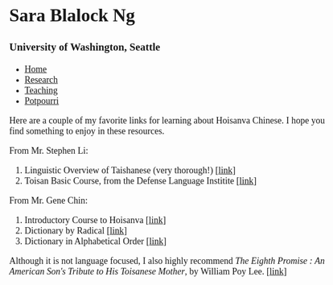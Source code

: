 <!DOCTYPE html>
<html>
<head>
<style>
body {
    font-size: 18px;
    font-family: "Verdana";	
    text-align: left;	
    padding: 25px;
}

h1 {
    text-align: center;
}	

h3 {
    text-align: center;
}

ul#menu {
    list-style-type: none;
    margin: 0;
    padding: 0;
    overflow: hidden;
    background-color: #333;
    position: -webkit-sticky; /* Safari */
    position: sticky;
    top: 0;
}

li#menu {
    float: left;
}

li#menu a {
    display: block;
    color: white;
    text-align: center;
    padding: 14px 16px;
    text-decoration: none;
}

li#menu a:hover {
    background-color: #111;
}

.active {
    background-color: #aa00ff;
}


</style>
</head>
<body>

<div class="header">
  <h1>Sara Blalock Ng</h1>
  <h3>University of Washington, Seattle</h3>
</div>

<ul id="menu">
  <li id="menu"><a href="index.html">Home</a></li>
  <li id="menu"><a href="research.html">Research</a></li>
  <li id="menu"><a href="teaching.html">Teaching</a></li>
  <li id="menu"><a class="active" href="potpourri.html">Potpourri</a></li>
</ul>
<!--<p>Do you need a good <a href="tortilla.html">tortilla recipe</a>?
<hr>-->
<p>
Here are a couple of my favorite links for learning about Hoisanva Chinese.  I hope you find something to enjoy in these resources<!--learn to love this language as much as I do-->.</p>
<p>From Mr. Stephen Li:
<ol>
  <li>Linguistic Overview of Taishanese (very thorough!) [<a href="https://www.stephen-li.com/TaishaneseVocabulary/Taishanese.html" target="_blank">link</a>]
  <li>Toisan Basic Course, from the Defense Language Institite [<a href="https://stephen-li.com/TaishaneseLesson/TaishaneseLessons.html" target="_blank">link</a>]</li>
</ol>
</p>
<p>From Mr. Gene Chin:
<ol>
  <li>Introductory Course to Hoisanva [<a href="https://sites.fitnyc.edu/users/gene_chin/hoisanva/index.htm" target="_blank">link</a>]</li>
  <li>Dictionary by Radical [<a href="https://sites.fitnyc.edu/users/gene_chin/hed/" target="_blank">link</a>]</li>
  <li>Dictionary in Alphabetical Order [<a href="http://sites.fitnyc.edu/users/gene_chin/hed-a.htm" target="_blank">link</a>]</li>
</ol>
</p>
<p>Although it is not language focused, I also highly recommend <em>The Eighth Promise : An American Son's Tribute to His Toisanese Mother</em>, by William Poy Lee. [<a href="https://seattle.bibliocommons.com/item/show/2397732030" target="_blank">link</a>]</p>

</body>

</html>
